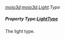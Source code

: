 _[mojo3d](../../modules/mojo3d/mojo3d-module.md):[mojo3d](../../modules/mojo3d/mojo3d-module.md).[Light](../../modules/mojo3d/mojo3d-light.md).Type_
##### Property Type:[LightType](../../modules/mojo3d/mojo3d-lighttype.md)
The light type.
